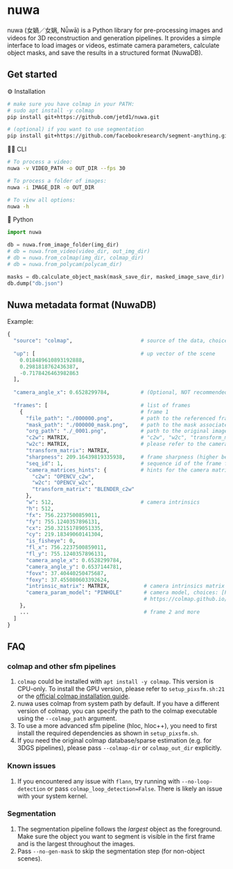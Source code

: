 # nuwa

nuwa (女媧／女娲, Nǚwā) is a Python library for pre-processing images and videos for 3D reconstruction and generation pipelines. It provides a simple interface to load images or videos, estimate camera parameters, calculate object masks, and save the results in a structured format (NuwaDB).


## Get started

⚙️ Installation

```bash
# make sure you have colmap in your PATH:
# sudo apt install -y colmap 
pip install git+https://github.com/jetd1/nuwa.git

# (optional) if you want to use segmentation
pip install git+https://github.com/facebookresearch/segment-anything.git
```

🧑‍💻 CLI

```bash
# To process a video:
nuwa -v VIDEO_PATH -o OUT_DIR --fps 30

# To process a folder of images:
nuwa -i IMAGE_DIR -o OUT_DIR

# To view all options:
nuwa -h
```

🐍 Python

```python
import nuwa

db = nuwa.from_image_folder(img_dir)
# db = nuwa.from_video(video_dir, out_img_dir)
# db = nuwa.from_colmap(img_dir, colmap_dir)
# db = nuwa.from_polycam(polycam_dir)

masks = db.calculate_object_mask(mask_save_dir, masked_image_save_dir)
db.dump("db.json")
```

## Nuwa metadata format (NuwaDB)

Example:

```python
{
  "source": "colmap",                      # source of the data, choices [colmap, polycam]
  
  "up": [                                  # up vector of the scene
    0.018489610893192888,
    0.2981818762436387,
    -0.7178426463982863
  ],
  
  "camera_angle_x": 0.6528299784,          # (Optional, NOT recommended) global camera angle x, if this exists, focal parameters (x and y) in frames are ignored  
  
  "frames": [                              # list of frames
    {                                      # frame 1
      "file_path": "./000000.png",         # path to the referenced frame
      "mask_path": "./000000_mask.png",    # path to the mask associated with the referenced frame (optional, "")
      "org_path": "./_0001.png",           # path to the original image of the referenced frame (optional, "")
      "c2w": MATRIX,                       # "c2w", "w2c", "transform_matrix" are the camera matrices (4x4) in different conventions
      "w2c": MATRIX,                       # please refer to the camera_matrices_hints for more information
      "transform_matrix": MATRIX,
      "sharpness": 209.16439819335938,     # frame sharpness (higher better)
      "seq_id": 1,                         # sequence id of the frame from e.g. colmap (do not use this for now)
      "camera_matrices_hints": {           # hints for the camera matrices, format: "key_name: convention"
        "c2w": "OPENCV_c2w",
        "w2c": "OPENCV_w2c",
        "transform_matrix": "BLENDER_c2w"
      },
      "w": 512,                            # camera intrinsics
      "h": 512,
      "fx": 756.2237500859011,
      "fy": 755.1240357896131,
      "cx": 250.32151789051335,
      "cy": 219.18349060141304,
      "is_fisheye": 0,
      "fl_x": 756.2237500859011,
      "fl_y": 755.1240357896131,
      "camera_angle_x": 0.6528299784,
      "camera_angle_y": 0.6537144781,
      "fovx": 37.40440250475687,
      "foxy": 37.455080603392624,
      "intrinsic_matrix": MATRIX,           # camera intrinsics matrix (3x3)
      "camera_param_model": "PINHOLE"       # camera model, choices: [PINHOLE, OPENCV]
                                            # https://colmap.github.io/cameras.html
    },
    ...                                     # frame 2 and more
  ]
}
```

## FAQ

### colmap and other sfm pipelines
1. `colmap` could be installed with `apt install -y colmap`. This version is CPU-only. To install the GPU version, please refer to `setup_pixsfm.sh:21` or the [official colmap installation guide](https://colmap.github.io/install.html).
2. nuwa uses colmap from system path by default. If you have a different version of colmap, you can specify the path to the colmap executable using the `--colmap_path` argument.
3. To use a more advanced sfm pipeline (hloc, hloc++), you need to first install the required dependencies as shown in `setup_pixsfm.sh`.
4. If you need the original colmap database/sparse estimation (e.g. for 3DGS pipelines), please pass `--colmap-dir` or `colmap_out_dir` explicitly. 

### Known issues 
1. If you encountered any issue with `flann`, try running with `--no-loop-detection` or pass `colmap_loop_detection=False`. There is likely an issue with your system kernel.

### Segmentation
1. The segmentation pipeline follows the *largest* object as the foreground. Make sure the object you want to segment is visible in the first frame and is the largest throughout the images.
2. Pass `--no-gen-mask` to skip the segmentation step (for non-object scenes).
